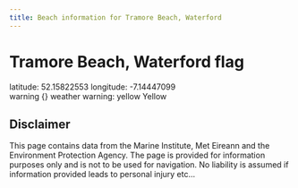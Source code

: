 ```yaml
---
title: Beach information for Tramore Beach, Waterford
---
```

# Tramore Beach, Waterford <span class="material-icons blue-flag">flag</span>

<div class="location-info">latitude: 52.15822553 longitude: -7.14447099</div>
<div class="met-eireann-warnings"><span class="material-icons {}-warning">warning</span>&nbsp;{} weather warning: yellow Yellow&nbsp;</div>
<div></div>

## Disclaimer

This page contains data from the Marine Institute, 
Met Eireann and the Environment Protection Agency. The page is provided for
information purposes only and is not to be used for navigation. No liability 
is assumed if information provided leads to personal injury etc...